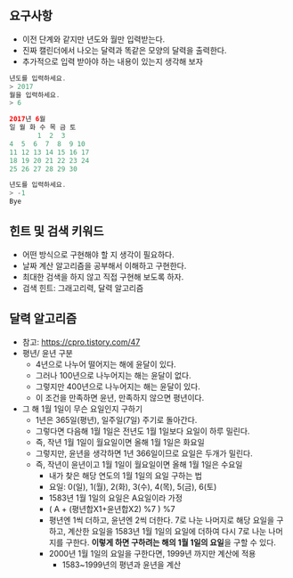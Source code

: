 ## 요구사항
- 이전 단계와 같지만 년도와 월만 입력받는다.
- 진짜 캘린더에서 나오는 달력과 똑같은 모양의 달력을 출력한다.
- 추가적으로 입력 받아야 하는 내용이 있는지 생각해 보자


```java
년도를 입력하세요.
> 2017
월을 입력하세요.
> 6

2017년 6월
일 월 화 수 목 금 토
       1  2  3
4  5  6  7  8  9 10
11 12 13 14 15 16 17
18 19 20 21 22 23 24
25 26 27 28 29 30

년도를 입력하세요.
> -1
Bye  
```

## 힌트 및 검색 키워드
- 어떤 방식으로 구현해야 할 지 생각이 필요하다.
- 날짜 계산 알고리즘을 공부해서 이해하고 구현한다.
- 최대한 검색을 하지 않고 직접 구현해 보도록 하자.
- 검색 힌트: 그래고리력, 달력 알고리즘

## 달력 알고리즘
- 참고: https://cpro.tistory.com/47
- 평년/ 윤년 구분
	- 4년으로 나누어 떨어지는 해에 윤달이 있다.
	- 그러나 100년으로 나누어지는 해는 윤달이 없다.
	- 그렇지만 400년으로 나누어지는 해는 윤달이 있다.
	- 이 조건을 만족하면 윤년, 만족하지 않으면 평년이다.
- 그 해 1월 1일이 무슨 요일인지 구하기
	- 1년은 365일(평년), 일주일(7일) 주기로 돌아간다.
	- 그렇다면 다음해 1월 1일은 전년도 1월 1일보다 요일이 하루 밀린다.
	- 즉, 작년 1월 1일이 월요일이면 올해 1월 1일은 화요일
	- 그렇지만, 윤년을 생각하면 1년 366일이므로 요일은 두개가 밀린다.
	- 즉, 작년이 윤년이고 1월 1일이 월요일이면 올해 1월 1일은 수요일
		- 내가 찾은 해당 연도의 1월 1일의 요일 구하는 법
		- 요일: 0(일), 1(월), 2(화), 3(수), 4(목), 5(금), 6(토)
		- 1583년 1월 1일의 요일은 A요일이라 가정
		- ( A + (평년합X1+윤년합X2) %7 ) %7
		- 평년엔 1씩 더하고, 윤년엔 2씩 더한다. 7로 나눈 나머지로 해당 요일을 구하고, 계산한 요일을 1583년 1월 1일의 요일에 더하여 다시 7로 나눈 나머지를 구한다. **이렇게 하면 구하려는 해의 1월 1일의 요일**을 구할 수 있다.
		- 2000년 1월 1일의 요일을 구한다면, 1999년 까지만 계산에 적용
			- 1583~1999년의 평년과 윤년을 계산
			
		